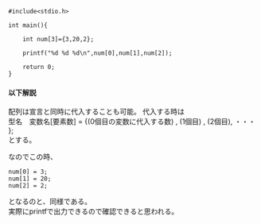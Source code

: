 ```
#include<stdio.h>

int main(){
	
	int num[3]={3,20,2};
	
	printf("%d %d %d\n",num[0],num[1],num[2]);
	
	return 0;
}
```

#### 以下解説

配列は宣言と同時に代入することも可能。
代入する時は  
型名　変数名[要素数] = {(0個目の変数に代入する数) , (1個目) , (2個目), ・・・ };  
とする。  

なのでこの時、
```
num[0] = 3;
num[1] = 20;
num[2] = 2;
```
となるのと、同様である。  
実際にprintfで出力できるので確認できると思われる。  